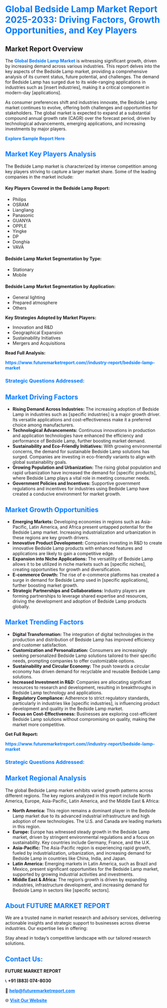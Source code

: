 <h1 style="color: #007BFF;">Global Bedside Lamp Market Report 2025-2033: Driving Factors, Growth Opportunities, and Key Players</h1>

<section id="overview">
<h2>Market Report Overview</h2>
<p>The <a href="https://www.futuremarketreport.com//industry-report/bedside-lamp-market" style="color: #007BFF; text-decoration: none;"><strong>Global Bedside Lamp Market</strong></a> is witnessing significant growth, driven by increasing demand across various industries. This report delves into the key aspects of the Bedside Lamp market, providing a comprehensive analysis of its current status, future potential, and challenges. The demand for Bedside Lamp has surged due to its wide-ranging applications in industries such as [insert industries], making it a critical component in modern-day [applications].</p>
<p>As consumer preferences shift and industries innovate, the Bedside Lamp market continues to evolve, offering both challenges and opportunities for stakeholders. The global market is expected to expand at a substantial compound annual growth rate (CAGR) over the forecast period, driven by technological advancements, emerging applications, and increasing investments by major players.</p>
</section>

<section id="overview">
<p><a href="https://www.futuremarketreport.com//request-sample/reportId=56101" style="color: #007BFF; text-decoration: none;"><strong>Explore Sample Report Here</strong></a></p>
</section>

<section id="key-players">
<h2 style="color: #007BFF;">Market Key Players Analysis</h2>
<p>The Bedside Lamp market is characterized by intense competition among key players striving to capture a larger market share. Some of the leading companies in the market include:</p>
<h4>Key Players Covered in the Bedside Lamp Report:</h4>
<ul><li>Philips</li><li>OSRAM</li><li>Liangliang</li><li>Panasonic</li><li>GUANYA</li><li>OPPLE</li><li>Yingke</li><li>DP</li><li>Donghia</li><li>VAVA</li></ul>
<h4>Bedside Lamp Market Segmentation by Type:</h4>
<ul><li>Stationary</li><li>Mobile</li></ul>

<h4>Bedside Lamp Market Segmentation by Application:</h4>
<ul><li>General lighting</li><li>Prepared atmosphere</li><li>Others</li></ul>
<p><strong>Key Strategies Adopted by Market Players:</strong></p>
<ul>
<li>Innovation and R&D</li>
<li>Geographical Expansion</li>
<li>Sustainability Initiatives</li>
<li>Mergers and Acquisitions</li>
</ul>
</section>

<section>
<p><strong>Read Full Analysis: </strong></p><a href="https://www.futuremarketreport.com//industry-report/bedside-lamp-market" style="color: #007BFF; text-decoration: none;"><strong>https://www.futuremarketreport.com//industry-report/bedside-lamp-market</strong></a>
<h3 style="color: #007BFF;">Strategic Questions Addressed:</h3>
</section>

<section id="driving-factors">
<h2 style="color: #007BFF;">Market Driving Factors</h2>
<ul>
<li><strong>Rising Demand Across Industries:</strong> The increasing adoption of Bedside Lamp in industries such as [specific industries] is a major growth driver. Its versatile applications and cost-effectiveness make it a preferred choice among manufacturers.</li>
<li><strong>Technological Advancements:</strong> Continuous innovations in production and application technologies have enhanced the efficiency and performance of Bedside Lamp, further boosting market demand.</li>
<li><strong>Sustainability and Eco-Friendly Initiatives:</strong> With growing environmental concerns, the demand for sustainable Bedside Lamp solutions has surged. Companies are investing in eco-friendly variants to align with global sustainability goals.</li>
<li><strong>Growing Population and Urbanization:</strong> The rising global population and rapid urbanization have increased the demand for [specific products], where Bedside Lamp plays a vital role in meeting consumer needs.</li>
<li><strong>Government Policies and Incentives:</strong> Supportive government regulations and incentives for industries using Bedside Lamp have created a conducive environment for market growth.</li>
</ul>
</section>

<section id="growth-opportunities">
<h2 style="color: #007BFF;">Market Growth Opportunities</h2>
<ul>
<li><strong>Emerging Markets:</strong> Developing economies in regions such as Asia-Pacific, Latin America, and Africa present untapped potential for the Bedside Lamp market. Increasing industrialization and urbanization in these regions are key growth drivers.</li>
<li><strong>Innovative Product Development:</strong> Companies investing in R&D to create innovative Bedside Lamp products with enhanced features and applications are likely to gain a competitive edge.</li>
<li><strong>Expansion into Niche Applications:</strong> The versatility of Bedside Lamp allows it to be utilized in niche markets such as [specific niches], creating opportunities for growth and diversification.</li>
<li><strong>E-commerce Growth:</strong> The rise of e-commerce platforms has created a surge in demand for Bedside Lamp used in [specific applications], further boosting market growth.</li>
<li><strong>Strategic Partnerships and Collaborations:</strong> Industry players are forming partnerships to leverage shared expertise and resources, driving the development and adoption of Bedside Lamp products globally.</li>
</ul>
</section>

<section id="trending-factors">
<h2 style="color: #007BFF;">Market Trending Factors</h2>
<ul>
<li><strong>Digital Transformation:</strong> The integration of digital technologies in the production and distribution of Bedside Lamp has improved efficiency and customer satisfaction.</li>
<li><strong>Customization and Personalization:</strong> Consumers are increasingly seeking personalized Bedside Lamp solutions tailored to their specific needs, prompting companies to offer customizable options.</li>
<li><strong>Sustainability and Circular Economy:</strong> The push towards a circular economy has driven demand for recyclable and reusable Bedside Lamp solutions.</li>
<li><strong>Increased Investment in R&D:</strong> Companies are allocating significant resources to research and development, resulting in breakthroughs in Bedside Lamp technology and applications.</li>
<li><strong>Regulatory Compliance:</strong> Adherence to strict regulatory standards, particularly in industries like [specific industries], is influencing product development and quality in the Bedside Lamp market.</li>
<li><strong>Focus on Cost-Effectiveness:</strong> Businesses are exploring cost-efficient Bedside Lamp solutions without compromising on quality, making the market more competitive.</li>
</ul>
</section>

<section>
<p><strong>Get Full Report: </strong></p><a href="https://www.futuremarketreport.com//industry-report/bedside-lamp-market" style="color: #007BFF; text-decoration: none;"><strong>https://www.futuremarketreport.com//industry-report/bedside-lamp-market</strong></a>
<h3 style="color: #007BFF;">Strategic Questions Addressed:</h3>
</section>


<section id="regional-analysis">
<h2 style="color: #007BFF;">Market Regional Analysis</h2>
<p>The global Bedside Lamp market exhibits varied growth patterns across different regions. The key regions analyzed in this report include North America, Europe, Asia-Pacific, Latin America, and the Middle East & Africa:</p>
<ul>
<li><strong>North America:</strong> This region remains a dominant player in the Bedside Lamp market due to its advanced industrial infrastructure and high adoption of new technologies. The U.S. and Canada are leading markets in this region.</li>
<li><strong>Europe:</strong> Europe has witnessed steady growth in the Bedside Lamp market, driven by stringent environmental regulations and a focus on sustainability. Key countries include Germany, France, and the U.K.</li>
<li><strong>Asia-Pacific:</strong> The Asia-Pacific region is experiencing rapid growth, fueled by industrialization, urbanization, and increasing demand for Bedside Lamp in countries like China, India, and Japan.</li>
<li><strong>Latin America:</strong> Emerging markets in Latin America, such as Brazil and Mexico, present significant opportunities for the Bedside Lamp market, supported by growing industrial activities and investments.</li>
<li><strong>Middle East & Africa:</strong> The region’s growth is driven by expanding industries, infrastructure development, and increasing demand for Bedside Lamp in sectors like [specific sectors].</li>
</ul>
</section>

<footer>
<h2 style="color: #007BFF;">About FUTURE MARKET REPORT</h2>
<p>We are a trusted name in market research and advisory services, delivering actionable insights and strategic support to businesses across diverse industries. Our expertise lies in offering:</p>

<p>Stay ahead in today’s competitive landscape with our tailored research solutions.</p>

<h2 style="color: #007BFF;">Contact Us:</h2>
<p><strong>FUTURE MARKET REPORT</strong></p>
<p>📞 <strong>+91 (883) 074-8030</strong></p>
<p>📧 <strong><a href="mailto:help@futuremarketreport.com" style="color: #007BFF;">help@futuremarketreport.com</a></strong></p>
<p>🌐 <strong><a href="https://www.futuremarketreport.com/" style="color: #007BFF;">Visit Our Website</a></strong></p>
</footer>